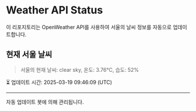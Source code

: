 
# Weather API Status

이 리포지토리는 OpenWeather API를 사용하여 서울의 날씨 정보를 자동으로 업데이트합니다.

## 현재 서울 날씨
> 서울의 현재 날씨: clear sky, 온도: 3.76°C, 습도: 52%

⏳ 업데이트 시간: 2025-03-19 09:46:09 (UTC)

---
자동 업데이트 봇에 의해 관리됩니다.
